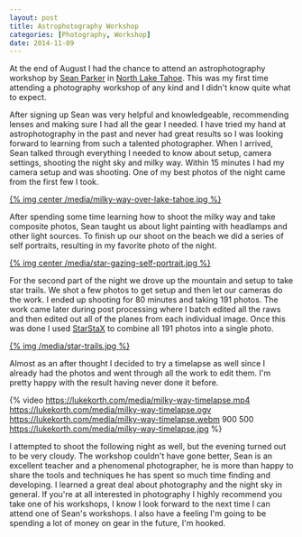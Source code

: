 ```yaml
---
layout: post
title: Astrophotography Workshop
categories: [Photography, Workshop]
date: 2014-11-09
---
```

At the end of August I had the chance to attend an astrophotography workshop by [Sean Parker](http://www.sean-parker.com/about/)
in [North Lake Tahoe](https://www.google.com/maps/place/Speedboat+Beach/@39.2218097,-120.0067569,17z/data=!4m7!1m4!3m3!1s0x80997ae878dc7281:0xb8f7788500bf7b78!2sSpeedboat+Beach+access,+Kings+Beach,+CA+96143!3b1!3m1!1s0x0:0x78b59b82cd2eae98).
This was my first time attending a photography workshop of any kind and I didn't know quite what to expect.

<!-- more -->

After signing up Sean was very helpful and knowledgeable, recommending lenses and making sure I had all the gear
I needed. I have tried my hand at astrophotography in the past and never had great results so I was looking forward to learning
from such a talented photographer. When I arrived, Sean talked through everything I needed to know about setup,
camera settings, shooting the night sky and milky way. Within 15 minutes I had my camera setup and was shooting.
One of my best photos of the night came from the first few I took.

<a href="https://500px.com/photo/81815977/milky-way-over-tahoe-by-luke-korth" target="_blank">{% img center /media/milky-way-over-lake-tahoe.jpg %}</a>

After spending some time learning how to shoot the milky way and take composite photos, Sean taught us about light painting
with headlamps and other light sources. To finish up our shoot on the beach we did a series of self portraits,
resulting in my favorite photo of the night.

<a href="https://500px.com/photo/80880759/star-gazing-self-portrait-by-luke-korth" target="_blank">{% img center /media/star-gazing-self-portrait.jpg %}</a>

For the second part of the night we drove up the mountain and setup to take star trails. We shot a few photos to get
setup and then let our cameras do the work. I ended up shooting for 80 minutes and taking 191 photos.
The work came later during post processing where I batch edited all the raws and then edited out all of
the planes from each individual image. Once this was done I used [StarStaX](http://www.markus-enzweiler.de/StarStaX/StarStaX.html)
to combine all 191 photos into a single photo.

<a href="https://500px.com/photo/89029765/star-trails-by-luke-korth" target="_blank">{% img /media/star-trails.jpg %}</a>

Almost as an after thought I decided to try a timelapse as well since I already had the photos and went through all the work
to edit them. I'm pretty happy with the result having never done it before.

{% video https://lukekorth.com/media/milky-way-timelapse.mp4 https://lukekorth.com/media/milky-way-timelapse.ogv https://lukekorth.com/media/milky-way-timelapse.webm 900 500 https://lukekorth.com/media/milky-way-timelapse.jpg %}

I attempted to shoot the following night as well, but the evening turned out to be very cloudy.
The workshop couldn't have gone better, Sean is an excellent teacher and a phenomenal photographer,
he is more than happy to share the tools and techniques he has spent so much time finding and developing. I
learned a great deal about photography and the night sky in general. If you're at all interested in
photography I highly recommend you take one of his workshops, I know I look forward to the next time I can attend one of
Sean's workshops. I also have a feeling I'm going to be spending a lot of money on gear in the future, I'm hooked.

